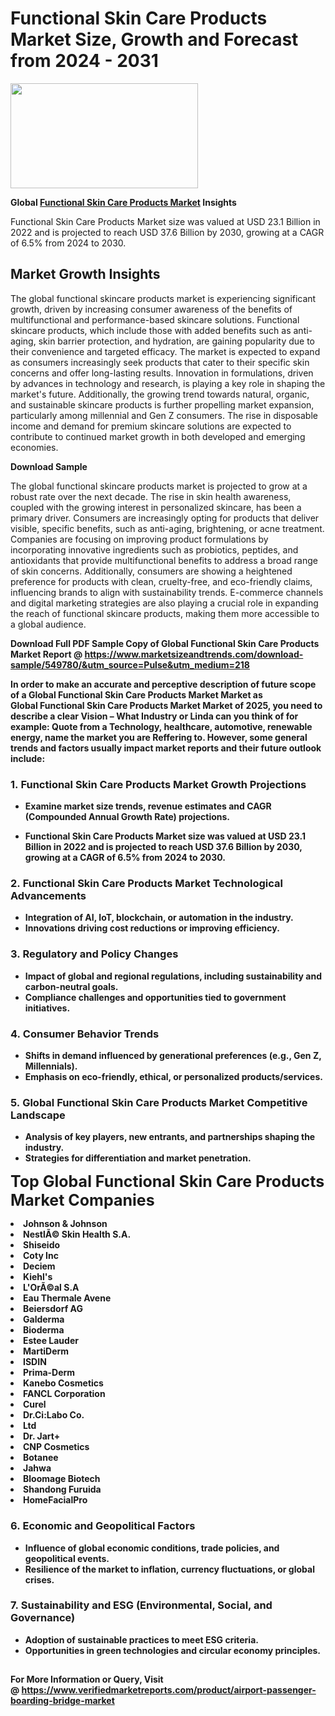 <H1>Functional Skin Care Products Market Size, Growth and Forecast from 2024 - 2031</H1><img class="aligncenter size-medium wp-image-584254" src="https://thirdeyenews.in/wp-content/uploads/2024/09/Global-Market-Research-300x168.jpeg" alt="" width="300" height="168" /><p><strong>Global&nbsp;<a href="https://www.marketsizeandtrends.com/download-sample/549780/&amp;utm_source=Pulse&amp;utm_medium=218">Functional Skin Care Products Market</a> Insights</strong></p><p>Functional Skin Care Products Market size was valued at USD 23.1 Billion in 2022 and is projected to reach USD 37.6 Billion by 2030, growing at a CAGR of 6.5% from 2024 to 2030.</p><p><h2>Market Growth Insights</h2> <p>The global functional skincare products market is experiencing significant growth, driven by increasing consumer awareness of the benefits of multifunctional and performance-based skincare solutions. Functional skincare products, which include those with added benefits such as anti-aging, skin barrier protection, and hydration, are gaining popularity due to their convenience and targeted efficacy. The market is expected to expand as consumers increasingly seek products that cater to their specific skin concerns and offer long-lasting results. Innovation in formulations, driven by advances in technology and research, is playing a key role in shaping the market's future. Additionally, the growing trend towards natural, organic, and sustainable skincare products is further propelling market expansion, particularly among millennial and Gen Z consumers. The rise in disposable income and demand for premium skincare solutions are expected to contribute to continued market growth in both developed and emerging economies.</p> <p><strong>Download Sample</strong></p> <p>The global functional skincare products market is projected to grow at a robust rate over the next decade. The rise in skin health awareness, coupled with the growing interest in personalized skincare, has been a primary driver. Consumers are increasingly opting for products that deliver visible, specific benefits, such as anti-aging, brightening, or acne treatment. Companies are focusing on improving product formulations by incorporating innovative ingredients such as probiotics, peptides, and antioxidants that provide multifunctional benefits to address a broad range of skin concerns. Additionally, consumers are showing a heightened preference for products with clean, cruelty-free, and eco-friendly claims, influencing brands to align with sustainability trends. E-commerce channels and digital marketing strategies are also playing a crucial role in expanding the reach of functional skincare products, making them more accessible to a global audience.</p> <p><strong></p><p><span class=""><strong>Download Full PDF Sample Copy of Global Functional Skin Care Products Market Report</strong> @ <a href="https://www.marketsizeandtrends.com/download-sample/549780/&amp;utm_source=Pulse&amp;utm_medium=218" target="_blank">https://www.marketsizeandtrends.com/download-sample/549780/&amp;utm_source=Pulse&amp;utm_medium=218</a></span></p><p>In order to make an accurate and perceptive description of future scope of a Global&nbsp;Functional Skin Care Products Market Market as Global&nbsp;Functional Skin Care Products Market Market of 2025, you need to describe a clear Vision &ndash; What Industry or Linda can you think of for example: Quote from a Technology, healthcare, automotive, renewable energy, name the market you are Reffering to. However, some general trends and factors usually impact market reports and their future outlook include:</p><h3>1.&nbsp;<strong>Functional Skin Care Products Market Growth Projections</strong></h3><ul><li>Examine market size trends, revenue estimates and CAGR (Compounded Annual Growth Rate) projections.</li><li><p>Functional Skin Care Products Market size was valued at USD 23.1 Billion in 2022 and is projected to reach USD 37.6 Billion by 2030, growing at a CAGR of 6.5% from 2024 to 2030.</p></li></ul><h3>2.&nbsp;<strong>Functional Skin Care Products Market Technological Advancements</strong></h3><ul><li>Integration of AI, IoT, blockchain, or automation in the industry.</li><li>Innovations driving cost reductions or improving efficiency.</li></ul><h3>3.&nbsp;<strong>Regulatory and Policy Changes</strong></h3><ul><li>Impact of global and regional regulations, including sustainability and carbon-neutral goals.</li><li>Compliance challenges and opportunities tied to government initiatives.</li></ul><h3>4.&nbsp;<strong>Consumer Behavior Trends</strong></h3><ul><li>Shifts in demand influenced by generational preferences (e.g., Gen Z, Millennials).</li><li>Emphasis on eco-friendly, ethical, or personalized products/services.</li></ul><h3>5.&nbsp;<strong>Global Functional Skin Care Products Market Competitive Landscape</strong></h3><ul><li>Analysis of key players, new entrants, and partnerships shaping the industry.</li><li>Strategies for differentiation and market penetration.</li></ul><p data-pm-slice="1 1 []"><span style="color: inherit; font-family: inherit; font-size: 25px;">Top Global Functional Skin Care Products Market Companies</span></p><div class="" data-test-id=""><p><li>Johnson & Johnson</li><li> NestlÃ© Skin Health S.A.</li><li> Shiseido</li><li> Coty Inc</li><li> Deciem</li><li> Kiehl's</li><li> L'OrÃ©al S.A</li><li> Eau Thermale Avene</li><li> Beiersdorf AG</li><li> Galderma</li><li> Bioderma</li><li> Estee Lauder</li><li> MartiDerm</li><li> ISDIN</li><li> Prima-Derm</li><li> Kanebo Cosmetics</li><li> FANCL Corporation</li><li> Curel</li><li> Dr.Ci:Labo Co.</li><li> Ltd</li><li> Dr. Jart+</li><li> CNP Cosmetics</li><li> Botanee</li><li> Jahwa</li><li> Bloomage Biotech</li><li> Shandong Furuida</li><li> HomeFacialPro</li></p></div><h3>6.&nbsp;<strong>Economic and Geopolitical Factors</strong></h3><ul><li>Influence of global economic conditions, trade policies, and geopolitical events.</li><li>Resilience of the market to inflation, currency fluctuations, or global crises.</li></ul><h3>7.&nbsp;<strong>Sustainability and ESG (Environmental, Social, and Governance)</strong></h3><ul><li>Adoption of sustainable practices to meet ESG criteria.</li><li>Opportunities in green technologies and circular economy principles.</li></ul><h2><strong style="font-size: 14px;">For More Information or Query, Visit @&nbsp;</strong><a style="background-color: #ffffff; font-size: 14px;" href="https://www.marketsizeandtrends.com/report/functional-skin-care-products-market/" target="_blank">https://www.verifiedmarketreports.com/product/airport-passenger-boarding-bridge-market</a></h2>
